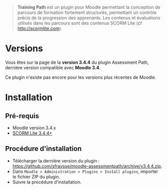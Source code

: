 > **Training Path** est un plugin pour Moodle permettant la conception de parcours de formation fortement structurés, permettant un contrôle précis de la progression des apprenants. Les contenus et évaluations utilisés dans les parcours sont des contenus SCORM Lite (cf http://scormlite.com).


# Versions

Vous êtes sur la page de la **version 3.4.4** du plugin Assessment Path, dernière version compatible avec **Moodle 3.4**.

Ce plugin n'existe pas encore pour les versions plus récentes de Moodle.


# Installation


## Pré-requis

- Moodle version 3.4.x
- [SCORM Lite 3.4.4+](https://github.com/sfraysse/moodle-scormlite/tree/3.4)


## Procédure d'installation

- Télécharger la dernière version du plugin : https://github.com/sfraysse/moodle-assessmentpath/archive/v3.4.4.zip.
- Dans `Moodle > Administration > Plugins > Install plugins`, importer le fichier ZIP du plugin.
- Suivre la procédure d'installation.



